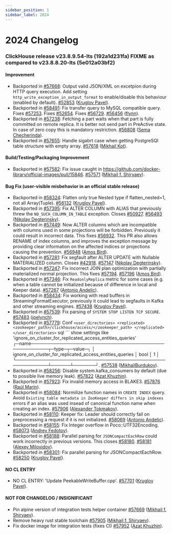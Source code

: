 ```yaml
---
sidebar_position: 1
sidebar_label: 2024
---
```


# 2024 Changelog

### ClickHouse release v23.8.9.54-lts (192a1d231fa) FIXME as compared to v23.8.8.20-lts (5e012a03bf2)

#### Improvement
* Backported in [#57668](https://github.com/ClickHouse/ClickHouse/issues/57668): Output valid JSON/XML on excetpion during HTTP query execution. Add setting `http_write_exception_in_output_format` to enable/disable this behaviour (enabled by default). [#52853](https://github.com/ClickHouse/ClickHouse/pull/52853) ([Kruglov Pavel](https://github.com/Avogar)).
* Backported in [#58491](https://github.com/ClickHouse/ClickHouse/issues/58491): Fix transfer query to MySQL compatible query. Fixes [#57253](https://github.com/ClickHouse/ClickHouse/issues/57253). Fixes [#52654](https://github.com/ClickHouse/ClickHouse/issues/52654). Fixes [#56729](https://github.com/ClickHouse/ClickHouse/issues/56729). [#56456](https://github.com/ClickHouse/ClickHouse/pull/56456) ([flynn](https://github.com/ucasfl)).
* Backported in [#57238](https://github.com/ClickHouse/ClickHouse/issues/57238): Fetching a part waits when that part is fully committed on remote replica. It is better not send part in PreActive state. In case of zero copy this is mandatory restriction. [#56808](https://github.com/ClickHouse/ClickHouse/pull/56808) ([Sema Checherinda](https://github.com/CheSema)).
* Backported in [#57655](https://github.com/ClickHouse/ClickHouse/issues/57655): Handle sigabrt case when getting PostgreSQl table structure with empty array. [#57618](https://github.com/ClickHouse/ClickHouse/pull/57618) ([Mikhail Kot](https://github.com/myrrc)).

#### Build/Testing/Packaging Improvement
* Backported in [#57582](https://github.com/ClickHouse/ClickHouse/issues/57582): Fix issue caught in https://github.com/docker-library/official-images/pull/15846. [#57571](https://github.com/ClickHouse/ClickHouse/pull/57571) ([Mikhail f. Shiryaev](https://github.com/Felixoid)).

#### Bug Fix (user-visible misbehavior in an official stable release)

* Backported in [#58324](https://github.com/ClickHouse/ClickHouse/issues/58324): Flatten only true Nested type if flatten_nested=1, not all Array(Tuple). [#56132](https://github.com/ClickHouse/ClickHouse/pull/56132) ([Kruglov Pavel](https://github.com/Avogar)).
* Backported in [#57395](https://github.com/ClickHouse/ClickHouse/issues/57395): Fix ALTER COLUMN with ALIAS that previously threw the `NO_SUCH_COLUMN_IN_TABLE` exception. Closes [#50927](https://github.com/ClickHouse/ClickHouse/issues/50927). [#56493](https://github.com/ClickHouse/ClickHouse/pull/56493) ([Nikolay Degterinsky](https://github.com/evillique)).
* Backported in [#57449](https://github.com/ClickHouse/ClickHouse/issues/57449): Now ALTER columns which are incompatible with columns used in some projections will be forbidden. Previously it could result in incorrect data. This fixes [#56932](https://github.com/ClickHouse/ClickHouse/issues/56932). This PR also allows RENAME of index columns, and improves the exception message by providing clear information on the affected indices or projections causing the prevention. [#56948](https://github.com/ClickHouse/ClickHouse/pull/56948) ([Amos Bird](https://github.com/amosbird)).
* Backported in [#57281](https://github.com/ClickHouse/ClickHouse/issues/57281): Fix segfault after ALTER UPDATE with Nullable MATERIALIZED column. Closes [#42918](https://github.com/ClickHouse/ClickHouse/issues/42918). [#57147](https://github.com/ClickHouse/ClickHouse/pull/57147) ([Nikolay Degterinsky](https://github.com/evillique)).
* Backported in [#57247](https://github.com/ClickHouse/ClickHouse/issues/57247): Fix incorrect JOIN plan optimization with partially materialized normal projection. This fixes [#57194](https://github.com/ClickHouse/ClickHouse/issues/57194). [#57196](https://github.com/ClickHouse/ClickHouse/pull/57196) ([Amos Bird](https://github.com/amosbird)).
* Backported in [#57346](https://github.com/ClickHouse/ClickHouse/issues/57346): Fix `ReadonlyReplica` metric for some cases (e.g. when a table cannot be initialized because of difference in local and Keeper data). [#57267](https://github.com/ClickHouse/ClickHouse/pull/57267) ([Antonio Andelic](https://github.com/antonio2368)).
* Backported in [#58434](https://github.com/ClickHouse/ClickHouse/issues/58434): Fix working with read buffers in StreamingFormatExecutor, previously it could lead to segfaults in Kafka and other streaming engines. [#57438](https://github.com/ClickHouse/ClickHouse/pull/57438) ([Kruglov Pavel](https://github.com/Avogar)).
* Backported in [#57539](https://github.com/ClickHouse/ClickHouse/issues/57539): Fix parsing of `SYSTEM STOP LISTEN TCP SECURE`. [#57483](https://github.com/ClickHouse/ClickHouse/pull/57483) ([joelynch](https://github.com/joelynch)).
* Backported in [#57779](https://github.com/ClickHouse/ClickHouse/issues/57779): Conf ``` <user_directories> <replicated> <zookeeper_path>/clickhouse/access/</zookeeper_path> </replicated> </user_directories> ``` sql ``` show settings like 'ignore_on_cluster_for_replicated_access_entities_queries' ┌─name─────────────────────────────────────────────────────┬─type─┬─value─┐ │ ignore_on_cluster_for_replicated_access_entities_queries │ bool │ 1 │ └──────────────────────────────────────────────────────────┴──────┴───────┘. [#57538](https://github.com/ClickHouse/ClickHouse/pull/57538) ([MikhailBurdukov](https://github.com/MikhailBurdukov)).
* Backported in [#58256](https://github.com/ClickHouse/ClickHouse/issues/58256): Disable system.kafka_consumers by default (due to possible live memory leak). [#57822](https://github.com/ClickHouse/ClickHouse/pull/57822) ([Azat Khuzhin](https://github.com/azat)).
* Backported in [#57923](https://github.com/ClickHouse/ClickHouse/issues/57923): Fix invalid memory access in BLAKE3. [#57876](https://github.com/ClickHouse/ClickHouse/pull/57876) ([Raúl Marín](https://github.com/Algunenano)).
* Backported in [#58084](https://github.com/ClickHouse/ClickHouse/issues/58084): Normilize function names in `CREATE INDEX` query. Avoid `Existing table metadata in ZooKeeper differs in skip indexes` errors if an alias was used insead of canonical function name when creating an index. [#57906](https://github.com/ClickHouse/ClickHouse/pull/57906) ([Alexander Tokmakov](https://github.com/tavplubix)).
* Backported in [#58110](https://github.com/ClickHouse/ClickHouse/issues/58110): Keeper fix: Leader should correctly fail on preprocessing a request if it is not initialized. [#58069](https://github.com/ClickHouse/ClickHouse/pull/58069) ([Antonio Andelic](https://github.com/antonio2368)).
* Backported in [#58155](https://github.com/ClickHouse/ClickHouse/issues/58155): Fix Integer overflow in Poco::UTF32Encoding. [#58073](https://github.com/ClickHouse/ClickHouse/pull/58073) ([Andrey Fedotov](https://github.com/anfedotoff)).
* Backported in [#58188](https://github.com/ClickHouse/ClickHouse/issues/58188): Parallel parsing for `JSONCompactEachRow` could work incorrectly in previous versions. This closes [#58180](https://github.com/ClickHouse/ClickHouse/issues/58180). [#58181](https://github.com/ClickHouse/ClickHouse/pull/58181) ([Alexey Milovidov](https://github.com/alexey-milovidov)).
* Backported in [#58301](https://github.com/ClickHouse/ClickHouse/issues/58301): Fix parallel parsing for JSONCompactEachRow. [#58250](https://github.com/ClickHouse/ClickHouse/pull/58250) ([Kruglov Pavel](https://github.com/Avogar)).

#### NO CL ENTRY

* NO CL ENTRY:  'Update PeekableWriteBuffer.cpp'. [#57701](https://github.com/ClickHouse/ClickHouse/pull/57701) ([Kruglov Pavel](https://github.com/Avogar)).

#### NOT FOR CHANGELOG / INSIGNIFICANT

* Pin alpine version of integration tests helper container [#57669](https://github.com/ClickHouse/ClickHouse/pull/57669) ([Mikhail f. Shiryaev](https://github.com/Felixoid)).
* Remove heavy rust stable toolchain [#57905](https://github.com/ClickHouse/ClickHouse/pull/57905) ([Mikhail f. Shiryaev](https://github.com/Felixoid)).
* Fix docker image for integration tests (fixes CI) [#57952](https://github.com/ClickHouse/ClickHouse/pull/57952) ([Azat Khuzhin](https://github.com/azat)).

